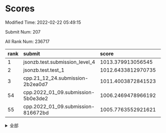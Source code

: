 # Scores

Modified Time: 2022-02-22 05:49:15

Submit Num: 207

All Rank Num: 236717

| rank |               submit               |       score        |       sigma        | pk_num |
| :--- | :--------------------------------- | :----------------- | :----------------- | :----- |
| 1    | jsonzb.test.submission_level_4     | 1013.379913056545  | 0.8309883035195039 | 4571   |
| 2    | jsonzb.test.test_1                 | 1012.6433812970735 | 0.8098750473818577 | 4579   |
| 3    | cpp.21_12_24.submission-2b2ea0d7   | 1011.4003872841523 | 0.7838926232138167 | 4572   |
| 54   | cpp.2022_01_09.submission-5b0e3de2 | 1006.2469478966192 | 0.7245696066552361 | 4568   |
| 55   | cpp.2022_01_09.submission-816672bd | 1005.7763552921621 | 0.7198488426609485 | 4576   |


<details>
<summary>全部</summary>

| rank |                 submit                 |       score        |       sigma        | pk_num |
| :--- | :------------------------------------- | :----------------- | :----------------- | :----- |
| 1    | jsonzb.test.submission_level_4         | 1013.379913056545  | 0.8309883035195039 | 4571   |
| 2    | jsonzb.test.test_1                     | 1012.6433812970735 | 0.8098750473818577 | 4579   |
| 3    | cpp.21_12_24.submission-2b2ea0d7       | 1011.4003872841523 | 0.7838926232138167 | 4572   |
| 4    | gobigger.level_3.submission_level_3_27 | 1010.9886498153813 | 0.7756300978933359 | 4573   |
| 5    | gobigger.level_3.submission_level_3_21 | 1010.953596989985  | 0.7680236687313869 | 4571   |
| 6    | gobigger.level_3.submission_level_3_19 | 1010.864060099356  | 0.7813733199900417 | 4578   |
| 7    | gobigger.level_3.submission_level_3_6  | 1010.8552428074848 | 0.7688034055273747 | 4575   |
| 8    | gobigger.level_3.submission_level_3_48 | 1010.7994529722254 | 0.7606970367634591 | 4573   |
| 9    | gobigger.level_3.submission_level_3_28 | 1010.7449561105523 | 0.7821295638176333 | 4575   |
| 10   | gobigger.level_3.submission_level_3_30 | 1010.6970414015083 | 0.7966050862177212 | 4580   |
| 11   | gobigger.level_3.submission_level_3_39 | 1010.6874995499526 | 0.7678227968022029 | 4578   |
| 12   | gobigger.level_3.submission_level_3_34 | 1010.6190094207008 | 0.7894289971538855 | 4572   |
| 13   | gobigger.level_3.submission_level_3_32 | 1010.4680567539633 | 0.7600651122054258 | 4572   |
| 14   | gobigger.level_3.submission_level_3_8  | 1010.4121171070277 | 0.7520510127548767 | 4575   |
| 15   | gobigger.level_3.submission_level_3_29 | 1010.3759962553253 | 0.7812126652597243 | 4571   |
| 16   | gobigger.level_3.submission_level_3_45 | 1010.3285520504769 | 0.7458867924446124 | 4573   |
| 17   | gobigger.level_3.submission_level_3_33 | 1010.2916690458982 | 0.7657927941457916 | 4572   |
| 18   | gobigger.level_3.submission_level_3_17 | 1010.2451683172911 | 0.7616981910072453 | 4575   |
| 19   | gobigger.level_3.submission_level_3_23 | 1010.1604588158632 | 0.7712042084657033 | 4574   |
| 20   | gobigger.level_3.submission_level_3_44 | 1010.123421574504  | 0.7573226563920161 | 4572   |
| 21   | gobigger.level_3.submission_level_3_16 | 1010.0975809959996 | 0.7507303700272817 | 4579   |
| 22   | gobigger.level_3.submission_level_3_11 | 1010.0926445519294 | 0.7665961179092148 | 4581   |
| 23   | gobigger.level_3.submission_level_3_1  | 1010.0875499787024 | 0.7548091050022891 | 4577   |
| 24   | gobigger.level_3.submission_level_3_9  | 1010.0545009379617 | 0.7519566039116954 | 4576   |
| 25   | gobigger.level_3.submission_level_3_49 | 1009.9438338247714 | 0.7666926923275933 | 4573   |
| 26   | gobigger.level_3.submission_level_3_15 | 1009.9069196724527 | 0.7494326913320116 | 4574   |
| 27   | gobigger.level_3.submission_level_3_41 | 1009.8794597097503 | 0.7418192340132214 | 4571   |
| 28   | gobigger.level_3.submission_level_3_38 | 1009.7342346965942 | 0.7639981351444607 | 4579   |
| 29   | gobigger.level_3.submission_level_3_35 | 1009.6498886912019 | 0.765142268118989  | 4576   |
| 30   | gobigger.level_3.submission_level_3_7  | 1009.6431046220553 | 0.7723937131886397 | 4578   |
| 31   | gobigger.level_3.submission_level_3_31 | 1009.6206425158628 | 0.7722057465515285 | 4568   |
| 32   | gobigger.level_3.submission_level_3_20 | 1009.5987834412458 | 0.7547100417469086 | 4576   |
| 33   | gobigger.level_3.submission_level_3_10 | 1009.5649167709936 | 0.752062383569826  | 4577   |
| 34   | gobigger.level_3.submission_level_3_2  | 1009.4586116379896 | 0.7542164817843603 | 4574   |
| 35   | gobigger.level_3.submission_level_3_46 | 1009.4245063120803 | 0.7609061766870623 | 4576   |
| 36   | gobigger.level_3.submission_level_3_47 | 1009.3240035044569 | 0.7462105836222401 | 4576   |
| 37   | gobigger.level_3.submission_level_3_37 | 1009.3105483527725 | 0.7653627166610389 | 4566   |
| 38   | gobigger.level_3.submission_level_3_0  | 1009.1892490355057 | 0.760153760607888  | 4575   |
| 39   | gobigger.level_3.submission_level_3_25 | 1009.1232062419627 | 0.7503170667145416 | 4572   |
| 40   | gobigger.level_3.submission_level_3_24 | 1009.0296409086545 | 0.7360616652656117 | 4574   |
| 41   | gobigger.level_3.submission_level_3_36 | 1008.98264161604   | 0.767649092970839  | 4573   |
| 42   | gobigger.level_3.submission_level_3_22 | 1008.978108269801  | 0.7755263301537134 | 4573   |
| 43   | gobigger.level_3.submission_level_3_3  | 1008.9703160746049 | 0.7549775078311618 | 4571   |
| 44   | gobigger.level_3.submission_level_3_42 | 1008.9443302137688 | 0.7427193235743824 | 4566   |
| 45   | gobigger.level_3.submission_level_3_40 | 1008.9266687819709 | 0.7432120412215933 | 4577   |
| 46   | gobigger.level_3.submission_level_3_14 | 1008.9098895403132 | 0.7561281082576083 | 4574   |
| 47   | gobigger.level_3.submission_level_3_18 | 1008.9055936238656 | 0.7445735737984739 | 4572   |
| 48   | gobigger.level_3.submission_level_3_12 | 1008.8575416795886 | 0.7734050778348701 | 4573   |
| 49   | gobigger.level_3.submission_level_3_5  | 1008.8317402744651 | 0.7253794526408702 | 4569   |
| 50   | gobigger.level_3.submission_level_3_13 | 1008.5958786304619 | 0.7291618022591512 | 4571   |
| 51   | gobigger.level_3.submission_level_3_43 | 1008.5945567674169 | 0.7561374833127885 | 4578   |
| 52   | gobigger.level_3.submission_level_3_4  | 1008.5709986503033 | 0.7258248257984006 | 4574   |
| 53   | gobigger.level_3.submission_level_3_26 | 1008.0066715860498 | 0.7369913173235374 | 4579   |
| 54   | cpp.2022_01_09.submission-5b0e3de2     | 1006.2469478966192 | 0.7245696066552361 | 4568   |
| 55   | cpp.2022_01_09.submission-816672bd     | 1005.7763552921621 | 0.7198488426609485 | 4576   |
| 56   | gobigger.level_1.submission_level_1_27 | 1004.8623285709987 | 0.7185235947992267 | 4578   |
| 57   | gobigger.level_1.submission_level_1_30 | 1004.814176139763  | 0.736923881503491  | 4576   |
| 58   | gobigger.level_1.submission_level_1_14 | 1004.5184091261858 | 0.7269038345029306 | 4577   |
| 59   | gobigger.level_1.submission_level_1_32 | 1004.4953116706421 | 0.7132948967502865 | 4575   |
| 60   | gobigger.level_1.submission_level_1_47 | 1004.4243928635523 | 0.7093938896967391 | 4571   |
| 61   | gobigger.level_1.submission_level_1_12 | 1004.2877382204448 | 0.7156158236105813 | 4575   |
| 62   | gobigger.level_1.submission_level_1_48 | 1004.1259104157893 | 0.7284422131038583 | 4576   |
| 63   | gobigger.level_1.submission_level_1_9  | 1003.9842967119044 | 0.7175359274181621 | 4581   |
| 64   | gobigger.level_1.submission_level_1_26 | 1003.9398317217214 | 0.7170902670101664 | 4572   |
| 65   | gobigger.level_1.submission_level_1_1  | 1003.8565169890152 | 0.7310527859711691 | 4580   |
| 66   | gobigger.level_1.submission_level_1_31 | 1003.8159903253517 | 0.7285363139384836 | 4571   |
| 67   | gobigger.level_1.submission_level_1_35 | 1003.7743251202018 | 0.7201185834906233 | 4572   |
| 68   | gobigger.level_1.submission_level_1_38 | 1003.683719621445  | 0.7038777623741405 | 4575   |
| 69   | gobigger.level_1.submission_level_1_8  | 1003.6171229365282 | 0.7230011905939157 | 4567   |
| 70   | gobigger.level_1.submission_level_1_37 | 1003.5833144866654 | 0.7240395281673624 | 4572   |
| 71   | gobigger.level_1.submission_level_1_15 | 1003.5646910448752 | 0.721558804798256  | 4569   |
| 72   | gobigger.level_1.submission_level_1_29 | 1003.5102477202593 | 0.7131384080949773 | 4570   |
| 73   | gobigger.level_1.submission_level_1_33 | 1003.4990494272081 | 0.713141041145529  | 4577   |
| 74   | gobigger.level_1.submission_level_1_2  | 1003.4873466508209 | 0.7261210191186974 | 4572   |
| 75   | gobigger.level_1.submission_level_1_45 | 1003.4496089540625 | 0.7229093895793575 | 4577   |
| 76   | gobigger.level_1.submission_level_1_44 | 1003.324565972589  | 0.7197257486289617 | 4574   |
| 77   | gobigger.level_1.submission_level_1_4  | 1003.2977466495926 | 0.7185134386008829 | 4574   |
| 78   | gobigger.level_1.submission_level_1_11 | 1003.2966368572731 | 0.7115497072998058 | 4572   |
| 79   | gobigger.level_1.submission_level_1_34 | 1003.2739397459849 | 0.7163390941626442 | 4569   |
| 80   | gobigger.level_1.submission_level_1_41 | 1003.2709712816679 | 0.7162803609062449 | 4577   |
| 81   | gobigger.level_1.submission_level_1_25 | 1003.2559712651973 | 0.7059706848529574 | 4578   |
| 82   | gobigger.level_1.submission_level_1_13 | 1003.2445493914433 | 0.7179224016150031 | 4579   |
| 83   | gobigger.level_1.submission_level_1_43 | 1003.2300146379664 | 0.7131384165925492 | 4576   |
| 84   | gobigger.level_1.submission_level_1_46 | 1003.1902150059814 | 0.7164147584642295 | 4579   |
| 85   | gobigger.level_1.submission_level_1_3  | 1003.1516786037005 | 0.7142644463943283 | 4575   |
| 86   | gobigger.level_1.submission_level_1_21 | 1003.118863303554  | 0.7077053024016041 | 4574   |
| 87   | gobigger.level_1.submission_level_1_36 | 1003.0583931556164 | 0.7128175814791011 | 4576   |
| 88   | gobigger.level_1.submission_level_1_7  | 1003.0052093071143 | 0.710455307103705  | 4572   |
| 89   | gobigger.level_1.submission_level_1_42 | 1002.9899627186476 | 0.7095229949184141 | 4573   |
| 90   | gobigger.level_1.submission_level_1_39 | 1002.9856938464369 | 0.7057812532083392 | 4576   |
| 91   | gobigger.level_1.submission_level_1_49 | 1002.9734743057098 | 0.7114970856553452 | 4578   |
| 92   | gobigger.level_1.submission_level_1_40 | 1002.9319183163286 | 0.7116460047800768 | 4573   |
| 93   | gobigger.level_1.submission_level_1_18 | 1002.9134009872978 | 0.7148661896119609 | 4571   |
| 94   | gobigger.level_1.submission_level_1_22 | 1002.8982419943871 | 0.7191402971208908 | 4575   |
| 95   | gobigger.level_1.submission_level_1_5  | 1002.8395487866536 | 0.7114930230910276 | 4573   |
| 96   | gobigger.level_1.submission_level_1_17 | 1002.7464065048467 | 0.7032873138598141 | 4580   |
| 97   | gobigger.level_1.submission_level_1_24 | 1002.713273678803  | 0.727689027636458  | 4579   |
| 98   | gobigger.level_1.submission_level_1_6  | 1002.6197625047545 | 0.7174649653855085 | 4572   |
| 99   | gobigger.level_1.submission_level_1_10 | 1002.5113804670916 | 0.7173554819876243 | 4572   |
| 100  | gobigger.level_1.submission_level_1_0  | 1002.4561485587545 | 0.7106555943919516 | 4572   |
| 101  | gobigger.level_1.submission_level_1_19 | 1002.451172599196  | 0.7107985773144084 | 4577   |
| 102  | gobigger.level_1.submission_level_1_16 | 1002.3547121678889 | 0.7174232519742949 | 4577   |
| 103  | gobigger.level_1.submission_level_1_20 | 1002.2932569818471 | 0.7111284985484421 | 4580   |
| 104  | gobigger.level_1.submission_level_1_28 | 1001.9762622742101 | 0.7142796390901168 | 4571   |
| 105  | gobigger.level_1.submission_level_1_23 | 1001.6192835221501 | 0.7123533174519119 | 4574   |
| 106  | gobigger.random.submission_random_18   | 997.8273582448753  | 0.7084381179829353 | 4577   |
| 107  | gobigger.random.submission_random_27   | 997.2962575109398  | 0.698998965273687  | 4572   |
| 108  | gobigger.random.submission_random_36   | 997.0475527299509  | 0.7023045823086512 | 4576   |
| 109  | gobigger.random.submission_random_31   | 996.8149267547709  | 0.7114735811470355 | 4571   |
| 110  | gobigger.random.submission_random_28   | 996.7084179559788  | 0.7120176221958454 | 4575   |
| 111  | gobigger.random.submission_random_19   | 996.6734311839326  | 0.7022429915650338 | 4565   |
| 112  | gobigger.random.submission_random_6    | 996.6587316558865  | 0.7139204971519886 | 4569   |
| 113  | gobigger.random.submission_random_12   | 996.6571472686072  | 0.7123018731197811 | 4574   |
| 114  | gobigger.random.submission_random_25   | 996.6156572307956  | 0.7123337636653756 | 4575   |
| 115  | gobigger.random.submission_random_16   | 996.54372087368    | 0.7057156141245315 | 4574   |
| 116  | gobigger.random.submission_random_1    | 996.5149812249939  | 0.7161085443178228 | 4575   |
| 117  | gobigger.random.submission_random_48   | 996.4559071221292  | 0.7110070297839194 | 4581   |
| 118  | gobigger.random.submission_random_21   | 996.4380735576833  | 0.7086316090327307 | 4575   |
| 119  | gobigger.random.submission_random_24   | 996.4164694615397  | 0.7040532155246764 | 4575   |
| 120  | gobigger.random.submission_random_3    | 996.3047053442942  | 0.7144350774971021 | 4573   |
| 121  | gobigger.random.submission_random_42   | 996.2549464600985  | 0.7154895220212915 | 4576   |
| 122  | gobigger.random.submission_random_9    | 996.2336173720788  | 0.7189855592353472 | 4575   |
| 123  | gobigger.random.submission_random_38   | 996.1744999485092  | 0.7218822483662554 | 4576   |
| 124  | gobigger.random.submission_random_44   | 996.1717521962927  | 0.704950609635583  | 4573   |
| 125  | gobigger.random.submission_random_8    | 996.1634266126927  | 0.7049552499810213 | 4575   |
| 126  | gobigger.random.submission_random_2    | 996.1266242449522  | 0.7113402783759721 | 4572   |
| 127  | gobigger.random.submission_random_23   | 996.1257998375079  | 0.70732791947168   | 4573   |
| 128  | gobigger.random.submission_random_26   | 996.1148432563053  | 0.7207529192622548 | 4571   |
| 129  | gobigger.random.submission_random_17   | 996.0869628335861  | 0.7105676621673016 | 4577   |
| 130  | gobigger.random.submission_random_46   | 996.0487247322067  | 0.7014774747607747 | 4574   |
| 131  | gobigger.random.submission_random_15   | 995.9970815171007  | 0.7030109237618164 | 4574   |
| 132  | gobigger.random.submission_random_20   | 995.9595767774173  | 0.7100151772873262 | 4568   |
| 133  | gobigger.random.submission_random_22   | 995.9592315464396  | 0.7077753576051713 | 4578   |
| 134  | gobigger.random.submission_random_7    | 995.9566002406949  | 0.7186051897087717 | 4572   |
| 135  | gobigger.random.submission_random_14   | 995.9475266286476  | 0.7020592976034614 | 4573   |
| 136  | gobigger.random.submission_random_4    | 995.8693152389918  | 0.7235581262144687 | 4572   |
| 137  | gobigger.random.submission_random_35   | 995.7611158593307  | 0.7035167661082253 | 4575   |
| 138  | gobigger.random.submission_random_11   | 995.6563091531533  | 0.7169710868878373 | 4572   |
| 139  | gobigger.random.submission_random_13   | 995.6489313360456  | 0.7170237168353282 | 4576   |
| 140  | gobigger.random.submission_random_30   | 995.6391702429539  | 0.7142447434165254 | 4571   |
| 141  | gobigger.random.submission_random_10   | 995.5460924230317  | 0.713525175512779  | 4575   |
| 142  | gobigger.random.submission_random_32   | 995.5346123249423  | 0.7018858418138296 | 4576   |
| 143  | gobigger.random.submission_random_49   | 995.5122747479903  | 0.7122188322678061 | 4572   |
| 144  | gobigger.random.submission_random_47   | 995.4855005178401  | 0.722687583678416  | 4569   |
| 145  | gobigger.random.submission_random_40   | 995.4178928222651  | 0.7256112553592836 | 4574   |
| 146  | gobigger.random.submission_random_43   | 995.317307346845   | 0.7120596180126334 | 4572   |
| 147  | gobigger.random.submission_random_29   | 995.280404902141   | 0.703050688402893  | 4575   |
| 148  | gobigger.random.submission_random_5    | 995.2644774013104  | 0.7237123316821725 | 4577   |
| 149  | gobigger.random.submission_random_45   | 995.1686900582145  | 0.7241462729025312 | 4576   |
| 150  | gobigger.random.submission_random_0    | 995.0778991463808  | 0.7066103592116102 | 4573   |
| 151  | gobigger.random.submission_random_39   | 995.0135119408501  | 0.7193503485712931 | 4573   |
| 152  | gobigger.random.submission_random_33   | 994.9729683360637  | 0.7112834201628879 | 4579   |
| 153  | gobigger.random.submission_random_41   | 994.8811088200645  | 0.7079895455406257 | 4574   |
| 154  | gobigger.random.submission_random_34   | 994.8085003114335  | 0.7246315251810524 | 4573   |
| 155  | gobigger.random.submission_random_37   | 994.7099608040253  | 0.7094462430139842 | 4575   |
| 156  | gobigger.level_2.submission_level_2_11 | 994.4641787900725  | 0.7319975792461566 | 4574   |
| 157  | gobigger.level_2.submission_level_2_5  | 993.7259087618982  | 0.7198152611739851 | 4578   |
| 158  | gobigger.level_2.submission_level_2_7  | 993.5543198516347  | 0.7218807772011905 | 4568   |
| 159  | gobigger.level_2.submission_level_2_19 | 993.3963637616068  | 0.7281881416578454 | 4574   |
| 160  | gobigger.level_2.submission_level_2_18 | 993.3952314481652  | 0.7356646912871035 | 4575   |
| 161  | gobigger.level_2.submission_level_2_0  | 993.2481040254079  | 0.735555908714164  | 4577   |
| 162  | gobigger.level_2.submission_level_2_31 | 993.1576316301898  | 0.7314000321879263 | 4574   |
| 163  | gobigger.level_2.submission_level_2_24 | 993.1537717123982  | 0.7389951293990679 | 4576   |
| 164  | gobigger.level_2.submission_level_2_4  | 993.1364693077572  | 0.730593497170079  | 4579   |
| 165  | gobigger.level_2.submission_level_2_22 | 993.1343474259738  | 0.7451955706320869 | 4578   |
| 166  | gobigger.level_2.submission_level_2_25 | 993.1013695671344  | 0.752023000467838  | 4571   |
| 167  | gobigger.level_2.submission_level_2_17 | 993.0217788912992  | 0.7238232049505781 | 4574   |
| 168  | gobigger.level_2.submission_level_2_15 | 992.961749126183   | 0.7650660887649752 | 4577   |
| 169  | gobigger.level_2.submission_level_2_6  | 992.7593681976556  | 0.7423295703346544 | 4578   |
| 170  | gobigger.level_2.submission_level_2_45 | 992.7236326969474  | 0.7422803151186218 | 4570   |
| 171  | gobigger.level_2.submission_level_2_44 | 992.6843810847654  | 0.7361998129064734 | 4569   |
| 172  | gobigger.level_2.submission_level_2_32 | 992.6797629874387  | 0.7553961423387511 | 4576   |
| 173  | gobigger.level_2.submission_level_2_37 | 992.5591525406564  | 0.7426148854474613 | 4573   |
| 174  | gobigger.level_2.submission_level_2_30 | 992.5431952002008  | 0.7502115269365034 | 4572   |
| 175  | gobigger.level_2.submission_level_2_16 | 992.4776307177596  | 0.7348790204337036 | 4577   |
| 176  | gobigger.level_2.submission_level_2_36 | 992.4740743485307  | 0.7510541066590602 | 4573   |
| 177  | gobigger.level_2.submission_level_2_8  | 992.4687683324404  | 0.7448454997869699 | 4578   |
| 178  | gobigger.level_2.submission_level_2_12 | 992.4168897015536  | 0.7433286275684912 | 4576   |
| 179  | gobigger.level_2.submission_level_2_41 | 992.4003869820799  | 0.7405550429076957 | 4577   |
| 180  | gobigger.level_2.submission_level_2_23 | 992.3831710140842  | 0.7508984009524685 | 4577   |
| 181  | gobigger.level_2.submission_level_2_43 | 992.1948823982342  | 0.745054650645685  | 4568   |
| 182  | gobigger.level_2.submission_level_2_20 | 992.1006864746552  | 0.7368013158080686 | 4569   |
| 183  | gobigger.level_2.submission_level_2_3  | 992.0551915912017  | 0.7379340822476608 | 4576   |
| 184  | gobigger.level_2.submission_level_2_27 | 992.0494498976916  | 0.7669323819362805 | 4576   |
| 185  | gobigger.level_2.submission_level_2_10 | 991.9554899310142  | 0.7470775968635165 | 4576   |
| 186  | gobigger.level_2.submission_level_2_21 | 991.9446244948938  | 0.7539748885118975 | 4575   |
| 187  | gobigger.level_2.submission_level_2_40 | 991.9047208921253  | 0.7405002827052943 | 4579   |
| 188  | gobigger.level_2.submission_level_2_29 | 991.874022354887   | 0.7660524566511107 | 4568   |
| 189  | gobigger.level_2.submission_level_2_9  | 991.8141620510495  | 0.7472934642594372 | 4573   |
| 190  | gobigger.level_2.submission_level_2_47 | 991.7278526573658  | 0.7332009992584568 | 4578   |
| 191  | gobigger.level_2.submission_level_2_34 | 991.6152689962965  | 0.7463952034014226 | 4579   |
| 192  | gobigger.level_2.submission_level_2_1  | 991.5971718178342  | 0.7332475756979553 | 4575   |
| 193  | gobigger.level_2.submission_level_2_42 | 991.5923672660557  | 0.7423027117574058 | 4568   |
| 194  | gobigger.level_2.submission_level_2_14 | 991.4870109103591  | 0.7483114313146475 | 4579   |
| 195  | gobigger.level_2.submission_level_2_38 | 991.4759541388322  | 0.7408772242086102 | 4574   |
| 196  | gobigger.level_2.submission_level_2_13 | 991.4657225853083  | 0.7436387953520688 | 4575   |
| 197  | gobigger.level_2.submission_level_2_39 | 991.4076013478809  | 0.7491773757102863 | 4570   |
| 198  | gobigger.level_2.submission_level_2_48 | 991.3900666659662  | 0.7598282453764043 | 4577   |
| 199  | gobigger.level_2.submission_level_2_26 | 991.366974413533   | 0.7374969644901335 | 4573   |
| 200  | gobigger.level_2.submission_level_2_49 | 991.2130612301474  | 0.7390733963117359 | 4577   |
| 201  | gobigger.level_2.submission_level_2_28 | 990.9589392141388  | 0.7615706012713691 | 4573   |
| 202  | gobigger.level_2.submission_level_2_35 | 990.5949432496121  | 0.7495245888796406 | 4573   |
| 203  | gobigger.level_2.submission_level_2_33 | 990.5301981161987  | 0.763116732839309  | 4575   |
| 204  | gobigger.level_2.submission_level_2_2  | 990.4991647894443  | 0.7604926680796499 | 4572   |
| 205  | gobigger.level_2.submission_level_2_46 | 990.2589865895949  | 0.7504078716889294 | 4577   |
| 206  | gobigger.none.submission_none_0        | 979.2817334194514  | 1.1773141901521902 | 4577   |
| 207  | gobigger.none.submission_none_1        | 977.0008614490733  | 1.3606758959234984 | 4571   |

</details>